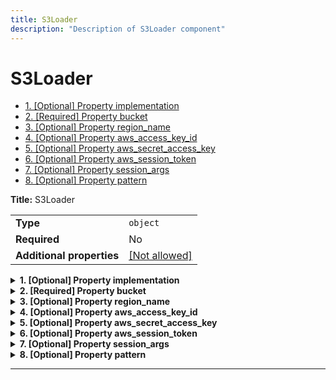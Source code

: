 ```yaml
---
title: S3Loader
description: "Description of S3Loader component"
---
```

# S3Loader

- [1. [Optional] Property implementation](#implementation)
- [2. [Required] Property bucket](#bucket)
- [3. [Optional] Property region_name](#region_name)
- [4. [Optional] Property aws_access_key_id](#aws_access_key_id)
- [5. [Optional] Property aws_secret_access_key](#aws_secret_access_key)
- [6. [Optional] Property aws_session_token](#aws_session_token)
- [7. [Optional] Property session_args](#session_args)
- [8. [Optional] Property pattern](#pattern)

**Title:** S3Loader

|                           |                                                         |
| ------------------------- | ------------------------------------------------------- |
| **Type**                  | `object`                                                |
| **Required**              | No                                                      |
| **Additional properties** | [[Not allowed]](# "Additional Properties not allowed.") |

<details>
<summary>
<strong> <a name="implementation"></a>1. [Optional] Property implementation</strong>  

</summary>
<blockquote>

|              |         |
| ------------ | ------- |
| **Type**     | `const` |
| **Required** | No      |

Specific value: `"S3Loader"`

</blockquote>
</details>

<details>
<summary>
<strong> <a name="bucket"></a>2. [Required] Property bucket</strong>  

</summary>
<blockquote>

**Title:** Bucket

|              |          |
| ------------ | -------- |
| **Type**     | `string` |
| **Required** | Yes      |

</blockquote>
</details>

<details>
<summary>
<strong> <a name="region_name"></a>3. [Optional] Property region_name</strong>  

</summary>
<blockquote>

**Title:** Region Name

|              |          |
| ------------ | -------- |
| **Type**     | `string` |
| **Required** | No       |
| **Default**  | `null`   |

</blockquote>
</details>

<details>
<summary>
<strong> <a name="aws_access_key_id"></a>4. [Optional] Property aws_access_key_id</strong>  

</summary>
<blockquote>

**Title:** Aws Access Key Id

|              |          |
| ------------ | -------- |
| **Type**     | `string` |
| **Required** | No       |
| **Default**  | `null`   |

</blockquote>
</details>

<details>
<summary>
<strong> <a name="aws_secret_access_key"></a>5. [Optional] Property aws_secret_access_key</strong>  

</summary>
<blockquote>

**Title:** Aws Secret Access Key

|              |          |
| ------------ | -------- |
| **Type**     | `string` |
| **Required** | No       |
| **Default**  | `null`   |

</blockquote>
</details>

<details>
<summary>
<strong> <a name="aws_session_token"></a>6. [Optional] Property aws_session_token</strong>  

</summary>
<blockquote>

**Title:** Aws Session Token

|              |          |
| ------------ | -------- |
| **Type**     | `string` |
| **Required** | No       |
| **Default**  | `null`   |

</blockquote>
</details>

<details>
<summary>
<strong> <a name="session_args"></a>7. [Optional] Property session_args</strong>  

</summary>
<blockquote>

**Title:** Session Args

|                           |                                                                           |
| ------------------------- | ------------------------------------------------------------------------- |
| **Type**                  | `object`                                                                  |
| **Required**              | No                                                                        |
| **Additional properties** | [[Any type: allowed]](# "Additional Properties of any type are allowed.") |
| **Default**               | `{}`                                                                      |

**Description:** Additional arguments to pass to the boto3 session.

</blockquote>
</details>

<details>
<summary>
<strong> <a name="pattern"></a>8. [Optional] Property pattern</strong>  

</summary>
<blockquote>

**Title:** Pattern

|              |          |
| ------------ | -------- |
| **Type**     | `string` |
| **Required** | No       |
| **Default**  | `"**"`   |

</blockquote>
</details>

----------------------------------------------------------------------------------------------------------------------------
